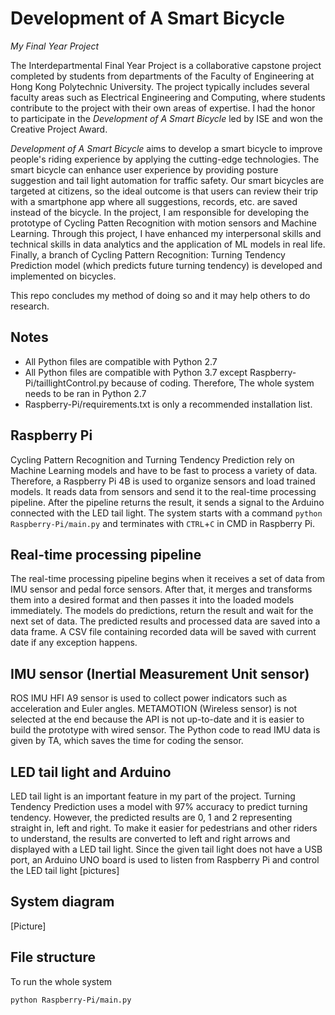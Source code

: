 # Development of A Smart Bicycle
*My Final Year Project*

The Interdepartmental Final Year Project is a collaborative capstone project completed by students from departments of the Faculty of Engineering at Hong Kong Polytechnic University. The project typically includes several faculty areas such as Electrical Engineering and Computing, where students contribute to the project with their own areas of expertise. I had the honor to participate in the *Development of A Smart Bicycle* led by ISE and won the Creative Project Award. 

*Development of A Smart Bicycle* aims to develop a smart bicycle to improve people's riding experience by applying the cutting-edge technologies. The smart bicycle can enhance user experience by providing posture suggestion and tail light automation for traffic safety. Our smart bicycles are targeted at citizens, so the ideal outcome is that users can review their trip with a smartphone app where all suggestions, records, etc. are saved instead of the bicycle. In the project, I am responsible for developing the prototype of Cycling Patten Recognition with motion sensors and Machine Learning. Through this project, I have enhanced my interpersonal skills and technical skills in data analytics and the application of ML models in real life. Finally, a branch of Cycling Pattern Recognition: Turning Tendency Prediction model (which predicts future turning tendency) is developed and implemented on bicycles. 

This repo concludes my method of doing so and it may help others to do research.

## Notes
- All Python files are compatible with Python 2.7
- All Python files are compatible with Python 3.7 except Raspberry-Pi/taillightControl.py because of coding. Therefore, The whole system needs to be ran in Python 2.7
- Raspberry-Pi/requirements.txt is only a recommended installation list.

## Raspberry Pi
Cycling Pattern Recognition and Turning Tendency Prediction rely on Machine Learning models and have to be fast to process a variety of data. Therefore, a Raspberry Pi 4B is used to organize sensors and load trained models. It reads data from sensors and send it to the real-time processing pipeline. After the pipeline returns the result, it sends a signal to the Arduino connected with the LED tail light. The system starts with a command `python Raspberry-Pi/main.py` and terminates with `CTRL`+`C` in CMD in Raspberry Pi.

## Real-time processing pipeline
The real-time processing pipeline begins when it receives a set of data from IMU sensor and pedal force sensors. After that, it merges and transforms them into a desired format and then passes it into the loaded models immediately. The models do predictions, return the result and wait for the next set of data. The predicted results and processed data are saved into a data frame. A CSV file containing recorded data will be saved with current date if any exception happens.

## IMU sensor (Inertial Measurement Unit sensor)
ROS IMU HFI A9 sensor is used to collect power indicators such as acceleration and Euler angles. METAMOTION (Wireless sensor) is not selected at the end because the API is not up-to-date and it is easier to build the prototype with wired sensor. The Python code to read IMU data is given by TA, which saves the time for coding the sensor. 

## LED tail light and Arduino
LED tail light is an important feature in my part of the project. Turning Tendency Prediction uses a model with 97% accuracy to predict turning tendency. However, the predicted results are 0, 1 and 2 representing straight in, left and right. To make it easier for pedestrians and other riders to understand, the results are converted to left and right arrows and displayed with a LED tail light. Since the given tail light does not have a USB port, an Arduino UNO board is used to listen from Raspberry Pi and control the LED tail light
[pictures]





## System diagram
[Picture]

## File structure

To run the whole system
```bash
python Raspberry-Pi/main.py
```


